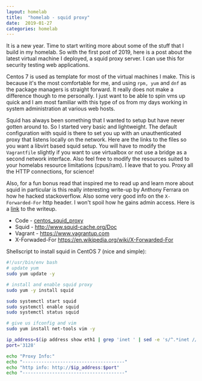 ```yaml
---
layout: homelab
title:  "homelab - squid proxy"
date:  2019-01-27
categories: homelab
---
```


It is a new year. Time to start writing more about some of the stuff that I build in my
homelab. So with the first post of 2019, here is a post about the latest virtual machine I deployed, a squid proxy server. I can use this for security testing web applications.

Centos 7 is used as template for most of the virtual machines I make. This is because it's the most comfortable for me, and using `rpm, yum` and `dnf` as the package
managers is straight forward. It really does not make a difference though to me personally. I just want to be able to spin vms up quick and I am most familiar with this type of os from my days working in system administration at various web hosts.

Squid has always been something that I wanted to setup but have never gotten around to.
So I started very basic and lightweight. The default configuration with squid is there to set you up with an unauthenticated proxy that listens locally on the network. Here are the links to the files so you want a libvirt based squid setup. You will have to modify the `Vagrantfile` slightly if you want to use virtualbox or
not use a bridge as a second network interface. Also feel free to modify the resources suited to your homelabs resource limitations (cpus/ram). I leave that to you. Proxy all
the HTTP connections, for science!

Also, for a fun bonus read that inspired me to read up and learn more about
squid in particular is this really interesting write-up by Anthony Ferrara on how he hacked stackoverflow. Also some very good info on the `X-Forwarded-For` http header. I won't spoil how he gains admin access. Here is a [link](https://blog.ircmaxell.com/2012/11/anatomy-of-attack-how-i-hacked.html) to the writeup.
* Code - [centos_squid_proxy](https://git.mcdevitt.tech/bpmcdevitt/homelab_scripts/tree/master/vagrant/centos_squid_proxy)
* Squid - <http://www.squid-cache.org/Doc>
* Vagrant - <https://www.vagrantup.com>
* X-Forwaded-For <https://en.wikipedia.org/wiki/X-Forwarded-For>

Shellscript to install squid in CentOS 7 (nice and simple):
```bash
#!/usr/bin/env bash
# update yum
sudo yum update -y

# install and enable squid proxy
sudo yum -y install squid

sudo systemctl start squid
sudo systemctl enable squid
sudo systemctl status squid

# give us ifconfig and vim
sudo yum install net-tools vim -y

ip_address=$(ip address show eth1 | grep 'inet ' | sed -e 's/^.*inet //' -e 's/\/.*$//')
port='3128'

echo "Proxy Info:"
echo "--------------------------------------"
echo "http info: http://$ip_address:$port"
echo "--------------------------------------"
```

